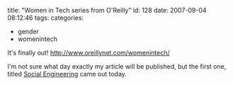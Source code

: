 title: "Women in Tech series from O'Reilly"
id: 128
date: 2007-09-04 08:12:46
tags: 
categories: 
- gender
- womenintech

It's finally out!  http://www.oreillynet.com/womenintech/

I'm not sure what day exactly my article will be published, but the first one, titled [Social Engineering](http://www.oreillynet.com/pub/a/womenintech/2007/09/04/social-engineering.html) came out today.
